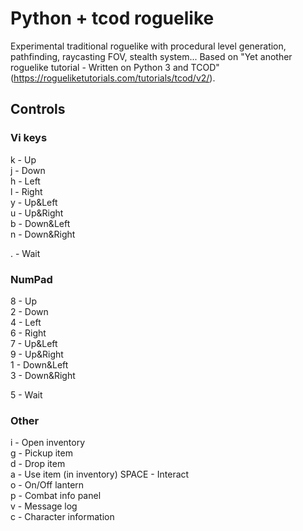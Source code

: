 
# Python + tcod roguelike


Experimental traditional roguelike with procedural level generation, pathfinding, raycasting FOV, stealth system... Based on "Yet another roguelike tutorial - Written on Python 3 and TCOD" (https://rogueliketutorials.com/tutorials/tcod/v2/).

## Controls

### Vi keys
k - Up<br />
j - Down<br />
h - Left<br />
l - Right<br />
y - Up&Left<br />
u - Up&Right<br />
b - Down&Left<br />
n - Down&Right<br />

. - Wait

### NumPad
8 - Up<br />
2 - Down<br />
4 - Left<br />
6 - Right<br />
7 - Up&Left<br />
9 - Up&Right<br />
1 - Down&Left<br />
3 - Down&Right<br />

5 - Wait<br />

### Other
i - Open inventory<br />
g - Pickup item<br />
d - Drop item<br />
a - Use item (in inventory)
SPACE - Interact<br />
o - On/Off lantern<br />
p - Combat info panel<br />
v - Message log<br />
c - Character information
